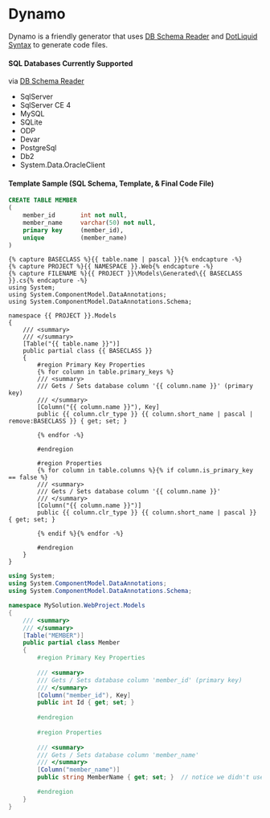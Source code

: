 # Dynamo

Dynamo is a friendly generator that uses [DB Schema Reader](http://dbschemareader.codeplex.com/)
and [DotLiquid Syntax](https://github.com/formosatek/dotliquid) to generate code files.


#### SQL Databases Currently Supported
via [DB Schema Reader](http://dbschemareader.codeplex.com/)
- SqlServer
- SqlServer CE 4
- MySQL
- SQLite
- ODP
- Devar
- PostgreSql
- Db2
- System.Data.OracleClient


#### Template Sample (SQL Schema, Template, & Final Code File)

``` sql
CREATE TABLE MEMBER
(
	member_id		int not null,
	member_name		varchar(50) not null,
	primary key		(member_id),
	unique			(member_name)
)
```

```
{% capture BASECLASS %}{{ table.name | pascal }}{% endcapture -%}
{% capture PROJECT %}{{ NAMESPACE }}.Web{% endcapture -%}
{% capture FILENAME %}{{ PROJECT }}\Models\Generated\{{ BASECLASS }}.cs{% endcapture -%}
using System;
using System.ComponentModel.DataAnnotations;
using System.ComponentModel.DataAnnotations.Schema;

namespace {{ PROJECT }}.Models
{
	///	<summary>
	///	</summary>
	[Table("{{ table.name }}")]
	public partial class {{ BASECLASS }}
	{
		#region Primary Key Properties
		{% for column in table.primary_keys %}
		///	<summary>
		///	Gets / Sets database column '{{ column.name }}' (primary key)
		///	</summary>
		[Column("{{ column.name }}"), Key]
		public {{ column.clr_type }} {{ column.short_name | pascal | remove:BASECLASS }} { get; set; }
		
		{% endfor -%}
		
		#endregion
		
		#region Properties
		{% for column in table.columns %}{% if column.is_primary_key == false %}
		///	<summary>
		///	Gets / Sets database column '{{ column.name }}'
		///	</summary>
		[Column("{{ column.name }}")]
		public {{ column.clr_type }} {{ column.short_name | pascal }} { get; set; }

		{% endif %}{% endfor -%}

		#endregion
	}
}
```


``` csharp
using System;
using System.ComponentModel.DataAnnotations;
using System.ComponentModel.DataAnnotations.Schema;

namespace MySolution.WebProject.Models
{
	///	<summary>
	///	</summary>
	[Table("MEMBER")]
	public partial class Member
	{
		#region Primary Key Properties
		
		///	<summary>
		///	Gets / Sets database column 'member_id' (primary key)
		///	</summary>
		[Column("member_id"), Key]
		public int Id { get; set; }
		
		#endregion
		
		#region Properties
		
		///	<summary>
		///	Gets / Sets database column 'member_name'
		///	</summary>
		[Column("member_name")]
		public string MemberName { get; set; }  // notice we didn't use remove:BASECLASS here

		#endregion
	}
}
```

